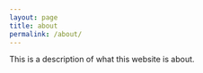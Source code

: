 ```yaml
---
layout: page
title: about
permalink: /about/
---
```


This is a description of what this website is about.
